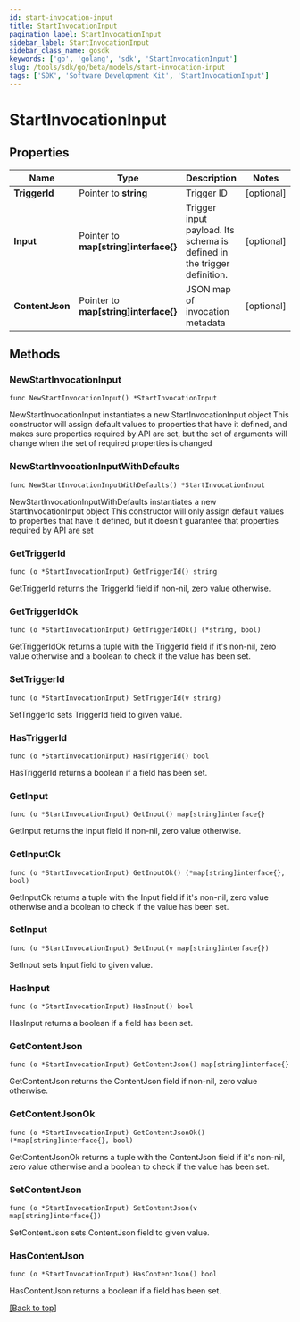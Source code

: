 ```yaml
---
id: start-invocation-input
title: StartInvocationInput
pagination_label: StartInvocationInput
sidebar_label: StartInvocationInput
sidebar_class_name: gosdk
keywords: ['go', 'golang', 'sdk', 'StartInvocationInput'] 
slug: /tools/sdk/go/beta/models/start-invocation-input
tags: ['SDK', 'Software Development Kit', 'StartInvocationInput']
---
```


# StartInvocationInput

## Properties

Name | Type | Description | Notes
------------ | ------------- | ------------- | -------------
**TriggerId** |  Pointer to **string** | Trigger ID | [optional] 
**Input** |  Pointer to **map[string]interface{}** | Trigger input payload. Its schema is defined in the trigger definition. | [optional] 
**ContentJson** |  Pointer to **map[string]interface{}** | JSON map of invocation metadata | [optional] 

## Methods

### NewStartInvocationInput

`func NewStartInvocationInput() *StartInvocationInput`

NewStartInvocationInput instantiates a new StartInvocationInput object
This constructor will assign default values to properties that have it defined,
and makes sure properties required by API are set, but the set of arguments
will change when the set of required properties is changed

### NewStartInvocationInputWithDefaults

`func NewStartInvocationInputWithDefaults() *StartInvocationInput`

NewStartInvocationInputWithDefaults instantiates a new StartInvocationInput object
This constructor will only assign default values to properties that have it defined,
but it doesn't guarantee that properties required by API are set

### GetTriggerId

`func (o *StartInvocationInput) GetTriggerId() string`

GetTriggerId returns the TriggerId field if non-nil, zero value otherwise.

### GetTriggerIdOk

`func (o *StartInvocationInput) GetTriggerIdOk() (*string, bool)`

GetTriggerIdOk returns a tuple with the TriggerId field if it's non-nil, zero value otherwise
and a boolean to check if the value has been set.

### SetTriggerId

`func (o *StartInvocationInput) SetTriggerId(v string)`

SetTriggerId sets TriggerId field to given value.

### HasTriggerId

`func (o *StartInvocationInput) HasTriggerId() bool`

HasTriggerId returns a boolean if a field has been set.

### GetInput

`func (o *StartInvocationInput) GetInput() map[string]interface{}`

GetInput returns the Input field if non-nil, zero value otherwise.

### GetInputOk

`func (o *StartInvocationInput) GetInputOk() (*map[string]interface{}, bool)`

GetInputOk returns a tuple with the Input field if it's non-nil, zero value otherwise
and a boolean to check if the value has been set.

### SetInput

`func (o *StartInvocationInput) SetInput(v map[string]interface{})`

SetInput sets Input field to given value.

### HasInput

`func (o *StartInvocationInput) HasInput() bool`

HasInput returns a boolean if a field has been set.

### GetContentJson

`func (o *StartInvocationInput) GetContentJson() map[string]interface{}`

GetContentJson returns the ContentJson field if non-nil, zero value otherwise.

### GetContentJsonOk

`func (o *StartInvocationInput) GetContentJsonOk() (*map[string]interface{}, bool)`

GetContentJsonOk returns a tuple with the ContentJson field if it's non-nil, zero value otherwise
and a boolean to check if the value has been set.

### SetContentJson

`func (o *StartInvocationInput) SetContentJson(v map[string]interface{})`

SetContentJson sets ContentJson field to given value.

### HasContentJson

`func (o *StartInvocationInput) HasContentJson() bool`

HasContentJson returns a boolean if a field has been set.


[[Back to top]](#) 


